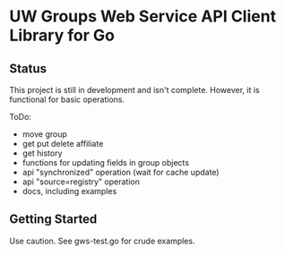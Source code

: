 # UW Groups Web Service API Client Library for Go

## Status
This project is still in development and isn't complete. However, it is functional for basic operations.

ToDo:
- move group
- get put delete affiliate
- get history
- functions for updating fields in group objects
- api "synchronized" operation (wait for cache update)
- api "source=registry" operation
- docs, including examples

## Getting Started

Use caution. See gws-test.go for crude examples.